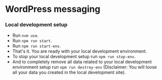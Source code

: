 # WordPress messaging

### Local development setup

- Run `nvm use`.
- Run `npm run start`.
- Run `npm run start-env`.
- That's it. You are ready with your local development environment.
- To stop your local development setup run `npm run stop-env`.
- And to completely remove all data related to your local development environment setup run `npm run destroy-env` (Disclaimer: You will loose all your data you created in the local development site).
